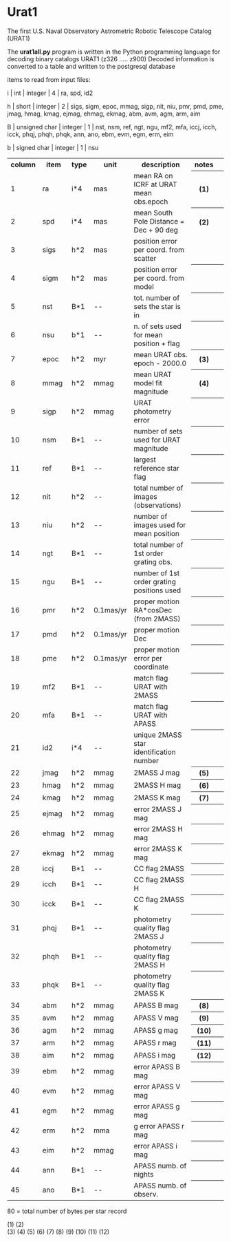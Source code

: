 # Urat1
The first U.S. Naval Observatory Astrometric Robotic Telescope Catalog (URAT1)


The **urat1all.py** program is written in the Python programming language for decoding binary catalogs URAT1 (z326 ..... z900)
Decoded information is converted to a table and written to the postgresql database

items to read from input files:
     
i | int           | integer | 4 | ra, spd, id2

h | short         | integer | 2 | sigs, sigm, epoc, mmag, sigp, nit, niu, pmr, pmd, pme, jmag, 
                                  hmag, kmag, ejmag, ehmag, ekmag, abm, avm, agm, arm, aim
                                  
B | unsigned char | integer | 1 | nst, nsm, ref, ngt, ngu, mf2, mfa, iccj, icch, icck, phqj,
                                  phqh, phqk, ann, ano, ebm, evm, egm, erm, eim
                                  
b | signed char   | integer | 1 | nsu

			
<table>
<tr>
  <th>column</th>
  <th>item</th>
  <th>type</th>
  <th>unit</th>
  <th>description</th>
  <th>notes<th>
  </tr>
 <tr>
  <td>1</td>
  <td>ra</td>
  <td>i*4</td>
  <td>mas</td>
  <td>mean RA on ICRF at URAT mean obs.epoch</td>
  <th>(1)<th>
 </tr>
<tr>
  <td>2</td>
  <td>spd</td>
  <td>i*4</td>
  <td>mas</td>
  <td>mean South Pole Distance = Dec + 90 deg</td>
  <th>(2)<th>
</tr>
<tr>
  <td>3</td>
  <td>sigs</td>
  <td>h*2</td>
  <td>mas</td>
  <td>position error per coord. from scatter</td>
</tr>
<tr>
  <td>4</td>
  <td>sigm</td>
  <td>h*2</td>
  <td>mas</td>
  <td>position error per coord. from model</td>
  <th><th>
</tr>
<tr>
  <td>5</td>
  <td>nst</td>
  <td>B*1</td>
  <td>--</td>
  <td>tot. number of sets the star is in </td>
  <th><th>
</tr>
<tr>
  <td>6</td>
  <td>nsu</td>
  <td>b*1</td>
  <td>--</td>
  <td>n. of sets used for mean position + flag </td>
  <th><th>
</tr>
<tr>
  <td>7</td>
  <td>epoc</td>
  <td>h*2</td>
  <td>myr</td>
  <td>mean URAT obs. epoch - 2000.0</td>
  <th>(3)<th>
</tr>
<tr>
  <td>8</td>
  <td>mmag</td>
  <td>h*2</td>
  <td>mmag</td>
  <td>mean URAT model fit magnitude</td>
  <th>(4)<th>
</tr>
<tr>
  <td>9</td>
  <td>sigp</td>
  <td>h*2</td>
  <td>mmag</td>
  <td>URAT photometry error</td>
  <th><th>
</tr>
<tr>
  <td>10</td>
  <td>nsm</td>
  <td>B*1</td>
  <td>--</td>
  <td>number of sets used for URAT magnitude</td>
  <th><th>
</tr>
<tr>
  <td>11</td>
  <td>ref</td>
  <td>B*1</td>
  <td>--</td>
  <td>largest reference star flag</td>
  <th><th>
</tr>
<tr>
  <td>12</td>
  <td>nit</td>
  <td>h*2</td>
  <td>--</td>
  <td>total number of images (observations)</td>
  <th><th>
</tr>
<tr>
  <td>13</td>
  <td>niu</td>
  <td>h*2</td>
  <td>--</td>
  <td>number of images used for mean position</td>
  <th><th>
</tr>
<tr>
  <td>14</td>
  <td>ngt</td>
  <td>B*1</td>
  <td>--</td>
  <td>total number of 1st order grating obs.</td>
  <th><th>
</tr>
<tr>
  <td>15</td>
  <td>ngu</td>
  <td>B*1</td>
  <td>--</td>
  <td>number of 1st order grating positions used</td>
  <th><th>
</tr>
<tr>
  <td>16</td>
  <td>pmr</td>
  <td>h*2</td>
  <td>0.1mas/yr</td>
  <td>proper motion RA*cosDec (from 2MASS)</td>
  <th><th>
</tr>
<tr>
  <td>17</td>
  <td>pmd</td>
  <td>h*2</td>
  <td>0.1mas/yr</td>
  <td>proper motion Dec</td>
  <th><th>
</tr>
<tr>
  <td>18</td>
  <td>pme</td>
  <td>h*2</td>
  <td>0.1mas/yr</td>
  <td>proper motion error per coordinate</td>
  <th><th>
</tr>
<tr>
  <td>19</td>
  <td>mf2</td>
  <td>B*1</td>
  <td>--</td>
  <td>match flag URAT with 2MASS</td>
  <th><th>
</tr>
<tr>
  <td>20</td>
  <td>mfa</td>
  <td>B*1</td>
  <td>--</td>
  <td>match flag URAT with APASS</td>
  <th><th>
</tr>
<tr>
  <td>21</td>
  <td>id2</td>
  <td>i*4</td>
  <td>--</td>
  <td>unique 2MASS star identification number</td>
  <th><th>
</tr>
<tr>
  <td>22</td>
  <td>jmag</td>
  <td>h*2</td>
  <td>mmag</td>
  <td>2MASS J mag</td>
  <th>(5)<th>
</tr>
<tr>
  <td>23</td>
  <td>hmag</td>
  <td>h*2</td>
  <td>mmag</td>
  <td>2MASS H mag</td>
  <th>(6)<th>
</tr>
<tr>
  <td>24</td>
  <td>kmag</td>
  <td>h*2 </td>
  <td>mmag</td>
  <td>2MASS K mag</td>
  <th>(7)<th>
</tr>
<tr>
  <td>25</td>
  <td>ejmag</td>
  <td>h*2</td>
  <td>mmag</td>
  <td>error 2MASS J mag</td>
  <th><th>
</tr>
<tr>
  <td>26</td>
  <td>ehmag</td>
  <td>h*2</td>
  <td>mmag</td>
  <td>error 2MASS H mag</td>
  <th><th>
</tr>
<tr>
  <td>27</td>
  <td>ekmag</td>
  <td>h*2</td>
  <td>mmag</td>
  <td>error 2MASS K mag</td>
  <th><th>
</tr>
<tr>
  <td>28</td>
  <td>iccj</td>
  <td>B*1</td>
  <td>--</td>
  <td>CC flag 2MASS</td>
  <th><th>
</tr>
<tr>
  <td>29</td>
  <td>icch</td>
  <td>B*1</td>
  <td>--</td>
  <td>CC flag 2MASS H</td>
  <th><th>
</tr>
<tr>
  <td>30</td>
  <td>icck</td>
  <td>B*1</td>
  <td>--</td>
  <td>CC flag 2MASS K</td>
  <th><th>
</tr>
<tr>
  <td>31</td>
  <td>phqj</td>
  <td>B*1</td>
  <td>--</td>
  <td>photometry quality flag 2MASS J</td>
  <th><th>
</tr>
<tr>
  <td>32</td>
  <td>phqh</td>
  <td>B*1</td>
  <td>--</td>
  <td>photometry quality flag 2MASS H</td>
  <th><th>
</tr>
<tr>
  <td>33</td>
  <td>phqk</td>
  <td>B*1</td>
  <td>--</td>
  <td>photometry quality flag 2MASS K</td>
  <th><th>
</tr>
<tr>
  <td>34</td>
  <td>abm</td>
  <td>h*2</td>
  <td>mmag</td>
  <td>APASS B mag</td>
  <th>(8)<th>
</tr>
<tr>
  <td>35</td>
  <td>avm</td>
  <td>h*2</td>
  <td>mmag</td>
  <td>APASS V mag</td>
  <th>(9)<th>
</tr>
<tr>
  <td>36</td>
  <td>agm</td>
  <td>h*2</td>
  <td>mmag</td>
  <td>APASS g mag</td>
  <th>(10)<th>
</tr>
<tr>
  <td>37</td>
  <td>arm</td>
  <td>h*2</td>
  <td>mmag</td>
  <td>APASS r mag</td>
  <th>(11)<th>
</tr>
<tr>
  <td>38</td>
  <td>aim</td>
  <td>h*2</td>
  <td>mmag</td>
  <td>APASS i mag</td>
  <th>(12)<th>
</tr>
<tr>
  <td>39</td>
  <td>ebm</td>
  <td>h*2</td>
  <td>mmag</td>
  <td>error APASS B mag</td>
  <th><th>
</tr>
<tr>
  <td>40</td>
  <td>evm</td>
  <td>h*2</td>
  <td>mmag</td>
  <td>error APASS V mag</td>
  <th><th>
</tr>
<tr>
  <td>41</td>
  <td>egm</td>
  <td>h*2</td>
  <td>mmag</td>
  <td>error APASS g mag</td>
  <th><th>
</tr>
<tr>
  <td>42</td>
  <td>erm</td>
  <td>h*2 </td>
  <td>mma</td>
  <td>g	error APASS r mag</td>
  <th><th>
</tr>
<tr>
  <td>43</td>
  <td>eim</td>
  <td>h*2</td>
  <td>mmag</td>
  <td>error APASS i mag</td>
  <th><th>
</tr>
<tr>
  <td>44</td>
  <td>ann</td>
  <td>B*1</td>
  <td>--</td>
  <td>APASS numb. of nights</td>
  <th><th>
</tr>
<tr>
  <td>45</td>
  <td>ano</td>
  <td>B*1</td>
  <td>--</td>
  <td> APASS numb. of observ.</td>
  <th><th>
</tr>
</table>
    	  		                      
80 = total number of bytes per star record



(1)
(2)                                  
(3) 
(4)
(5)
(6)
(7)
(8)
(9)
(10)
(11)
(12)
